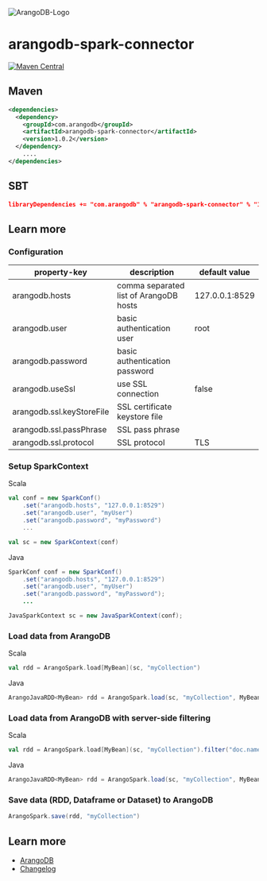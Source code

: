 ![ArangoDB-Logo](https://docs.arangodb.com/assets/arangodb_logo_2016_inverted.png)

# arangodb-spark-connector

[![Maven Central](https://maven-badges.herokuapp.com/maven-central/com.arangodb/arangodb-spark-connector/badge.svg)](https://maven-badges.herokuapp.com/maven-central/com.arangodb/arangodb-spark-connector)

## Maven

```XML
<dependencies>
  <dependency>
    <groupId>com.arangodb</groupId>
    <artifactId>arangodb-spark-connector</artifactId>
    <version>1.0.2</version>
  </dependency>
	....
</dependencies>
```

## SBT

```Json
libraryDependencies += "com.arangodb" % "arangodb-spark-connector" % "1.0.2"
```

## Learn more

### Configuration

| property-key              | description                            | default value  |
| ------------------------- | -------------------------------------- | -------------- |
| arangodb.hosts            | comma separated list of ArangoDB hosts | 127.0.0.1:8529 |
| arangodb.user             | basic authentication user              | root           |
| arangodb.password         | basic authentication password          |                |
| arangodb.useSsl           | use SSL connection                     | false          |
| arangodb.ssl.keyStoreFile | SSL certificate keystore file          |                |
| arangodb.ssl.passPhrase   | SSL pass phrase                        |                |
| arangodb.ssl.protocol     | SSL protocol                           | TLS            |

### Setup SparkContext

Scala

```Scala
val conf = new SparkConf()
    .set("arangodb.hosts", "127.0.0.1:8529")
    .set("arangodb.user", "myUser")
    .set("arangodb.password", "myPassword")
    ...

val sc = new SparkContext(conf)
```

Java

```Java
SparkConf conf = new SparkConf()
    .set("arangodb.hosts", "127.0.0.1:8529")
    .set("arangodb.user", "myUser")
    .set("arangodb.password", "myPassword");
    ...

JavaSparkContext sc = new JavaSparkContext(conf);
```

### Load data from ArangoDB

Scala

```Scala
val rdd = ArangoSpark.load[MyBean](sc, "myCollection")
```

Java

```Java
ArangoJavaRDD<MyBean> rdd = ArangoSpark.load(sc, "myCollection", MyBean.class);
```

### Load data from ArangoDB with server-side filtering

Scala

```Scala
val rdd = ArangoSpark.load[MyBean](sc, "myCollection").filter("doc.name == 'John'")
```

Java

```Java
ArangoJavaRDD<MyBean> rdd = ArangoSpark.load(sc, "myCollection", MyBean.class).filter("doc.name == 'John'");
```

### Save data (RDD, Dataframe or Dataset) to ArangoDB

```Scala
ArangoSpark.save(rdd, "myCollection")
```

## Learn more

- [ArangoDB](https://www.arangodb.com/)
- [Changelog](ChangeLog.md)
